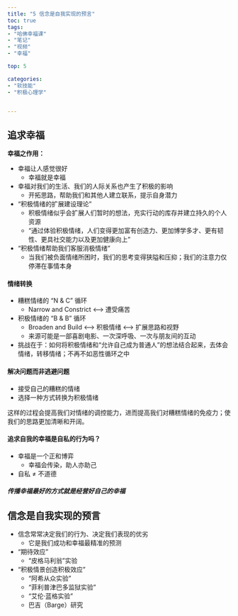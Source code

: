 ```yaml
---
title: "5 信念是自我实现的预言"
toc: true
tags: 
- "哈佛幸福课" 
- "笔记" 
- "视频" 
- "幸福"

top: 5

categories:
- "软技能"
- "积极心理学"


---
```

## 追求幸福

**幸福之作用：** 

- 幸福让人感觉很好
  - 幸福就是幸福
- 幸福对我们的生活、我们的人际关系也产生了积极的影响
  - 开拓思路，帮助我们和其他人建立联系，提示自身潜力
- “积极情绪的扩展建设理论”
  - 积极情绪似乎会扩展人们暂时的想法，充实行动的库存并建立持久的个人资源
  - “通过体验积极情绪，人们变得更加富有创造力、更加博学多才、更有韧性、更具社交能力以及更加健康向上”
- “积极情绪帮助我们客服消极情绪”
  - 当我们被负面情绪所困时，我们的思考变得狭隘和压抑；我们的注意力仅停滞在事情本身

#### 情绪转换

- 糟糕情绪的 “N & C” 循环
  - Narrow and Constrict <--> 遭受痛苦
- 积极情绪的 “B & B” 循环
  - Broaden and Build <--> 积极情绪 <--> 扩展思路和视野
  - 来源可能是一部喜剧电影、一次深呼吸、一次与朋友间的互动
- 挑战在于：如何将积极情绪和“允许自己成为普通人”的想法结合起来，去体会情绪，转移情绪；不再不如恶性循环之中

#### 解决问题而非逃避问题

- 接受自己的糟糕的情绪
- 选择一种方式转换为积极情绪

这样的过程会提高我们对情绪的调控能力，进而提高我们对糟糕情绪的免疫力；使我们的思路更加清晰和开阔。



#### 追求自我的幸福是自私的行为吗？

- 幸福是一个正和博弈
  - 幸福会传染，助人亦助己
- 自私 ≠ 不道德



##### 传播幸福最好的方式就是经营好自己的幸福



## 信念是自我实现的预言

- 信念常常决定我们的行为、决定我们表现的优劣
  - 它是我们成功和幸福最精准的预测
- “期待效应”
  - “皮格马利翁”实验
- “积极情景创造积极效应”
  - “阿希从众实验”
  - “菲利普津巴多监狱实验”
  - “艾伦·蓝格实验”
  - 巴吉（Barge）研究